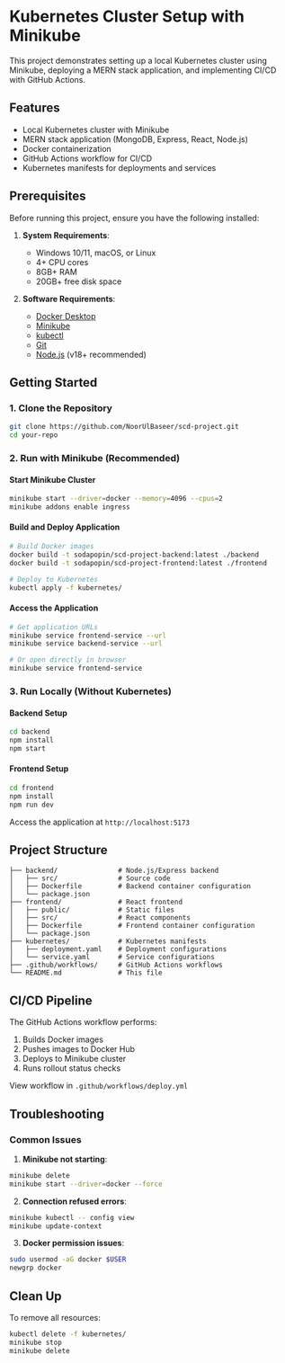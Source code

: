 # Kubernetes Cluster Setup with Minikube

This project demonstrates setting up a local Kubernetes cluster using Minikube, deploying a MERN stack application, and implementing CI/CD with GitHub Actions.

## Features

- Local Kubernetes cluster with Minikube
- MERN stack application (MongoDB, Express, React, Node.js)
- Docker containerization
- GitHub Actions workflow for CI/CD
- Kubernetes manifests for deployments and services

## Prerequisites

Before running this project, ensure you have the following installed:

1. **System Requirements**:
   - Windows 10/11, macOS, or Linux
   - 4+ CPU cores
   - 8GB+ RAM
   - 20GB+ free disk space

2. **Software Requirements**:
   - [Docker Desktop](https://www.docker.com/products/docker-desktop)
   - [Minikube](https://minikube.sigs.k8s.io/docs/start/)
   - [kubectl](https://kubernetes.io/docs/tasks/tools/)
   - [Git](https://git-scm.com/downloads)
   - [Node.js](https://nodejs.org/) (v18+ recommended)

## Getting Started

### 1. Clone the Repository

```bash
git clone https://github.com/NoorUlBaseer/scd-project.git
cd your-repo
```

### 2. Run with Minikube (Recommended)

#### Start Minikube Cluster

```bash
minikube start --driver=docker --memory=4096 --cpus=2
minikube addons enable ingress
```

#### Build and Deploy Application

```bash
# Build Docker images
docker build -t sodapopin/scd-project-backend:latest ./backend
docker build -t sodapopin/scd-project-frontend:latest ./frontend

# Deploy to Kubernetes
kubectl apply -f kubernetes/
```

#### Access the Application

```bash
# Get application URLs
minikube service frontend-service --url
minikube service backend-service --url

# Or open directly in browser
minikube service frontend-service
```

### 3. Run Locally (Without Kubernetes)

#### Backend Setup

```bash
cd backend
npm install
npm start
```

#### Frontend Setup

```bash
cd frontend
npm install
npm run dev
```

Access the application at `http://localhost:5173`

## Project Structure

```
├── backend/               # Node.js/Express backend
│   ├── src/               # Source code
│   ├── Dockerfile         # Backend container configuration
│   └── package.json
├── frontend/              # React frontend
│   ├── public/            # Static files
│   ├── src/               # React components
│   ├── Dockerfile         # Frontend container configuration
│   └── package.json
├── kubernetes/            # Kubernetes manifests
│   ├── deployment.yaml    # Deployment configurations
│   └── service.yaml       # Service configurations
├── .github/workflows/     # GitHub Actions workflows
└── README.md              # This file
```

## CI/CD Pipeline

The GitHub Actions workflow performs:
1. Builds Docker images
2. Pushes images to Docker Hub
3. Deploys to Minikube cluster
4. Runs rollout status checks

View workflow in `.github/workflows/deploy.yml`

## Troubleshooting

### Common Issues

1. **Minikube not starting**:
```bash
minikube delete
minikube start --driver=docker --force
```

2. **Connection refused errors**:
```bash
minikube kubectl -- config view
minikube update-context
```

3. **Docker permission issues**:
```bash
sudo usermod -aG docker $USER
newgrp docker
```

## Clean Up

To remove all resources:
```bash
kubectl delete -f kubernetes/
minikube stop
minikube delete
```
